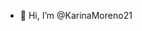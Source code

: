 - 👋 Hi, I’m @KarinaMoreno21

<!---
KarinaMoreno21/KarinaMoreno21 is a ✨ special ✨ repository because its `README.md` (this file) appears on your GitHub profile.
You can click the Preview link to take a look at your changes.
--->
